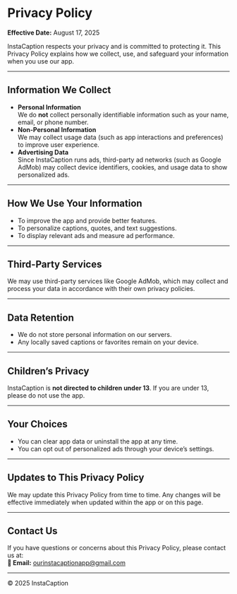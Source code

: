 # Privacy Policy  
**Effective Date:** August 17, 2025  

InstaCaption respects your privacy and is committed to protecting it. This Privacy Policy explains how we collect, use, and safeguard your information when you use our app.

---

## Information We Collect  
- **Personal Information**  
  We do **not** collect personally identifiable information such as your name, email, or phone number.  
- **Non-Personal Information**  
  We may collect usage data (such as app interactions and preferences) to improve user experience.  
- **Advertising Data**  
  Since InstaCaption runs ads, third-party ad networks (such as Google AdMob) may collect device identifiers, cookies, and usage data to show personalized ads.

---

## How We Use Your Information  
- To improve the app and provide better features.  
- To personalize captions, quotes, and text suggestions.  
- To display relevant ads and measure ad performance.

---

## Third-Party Services  
We may use third-party services like Google AdMob, which may collect and process your data in accordance with their own privacy policies.

---

## Data Retention  
- We do not store personal information on our servers.  
- Any locally saved captions or favorites remain on your device.

---

## Children’s Privacy  
InstaCaption is **not directed to children under 13**. If you are under 13, please do not use the app.

---

## Your Choices  
- You can clear app data or uninstall the app at any time.  
- You can opt out of personalized ads through your device’s settings.

---

## Updates to This Privacy Policy  
We may update this Privacy Policy from time to time. Any changes will be effective immediately when updated within the app or on this page.

---

## Contact Us  
If you have questions or concerns about this Privacy Policy, please contact us at:  
**📧 Email:** [ourinstacaptionapp@gmail.com](mailto:ourinstacaptionapp@gmail.com)

---

© 2025 InstaCaption  
